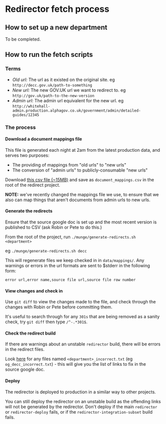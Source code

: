 # Redirector fetch process

## How to set up a new department

To be completed.

## How to run the fetch scripts

### Terms

* *Old url:* The url as it existed on the original site. eg `http://decc.gov.uk/path-to-something`
* *New url:* The new GOV.UK url we want to redirect to. eg `http://gov.uk/path-to-the-new-version`
* *Admin url:* The admin url equivalent for the new url. eg `http://whitehall-admin.production.alphagov.co.uk/government/admin/detailed-guides/12345`

### The process

#### Download a document mappings file

This file is generated each night at 2am from the latest production data, and serves two purposes:

* The providing of mappings from "old urls" to "new urls"
* The conversion of "admin urls" to publicly-consumable "new urls"

Download [this csv file (~15MB)](http://whitehall-admin.production.alphagov.co.uk/government/all_document_attachment_and_non_document_mappings.csv) and save as `document_mappings.csv` in the root of the redirect project.

**NOTE:** we've recently changed the mappings file we use, to ensure that we also can map things that aren't documents from admin urls to new urls.

#### Generate the redirects

Ensure that the source google doc is set up and the most recent version is published to CSV (ask Robin or Pete to do this.)

From the root of the project, run `./munge/generate-redirects.sh <department>`

eg `./munge/generate-redirects.sh decc`

This will regenerate files we keep checked in in `data/mappings/`. Any warnings or errors in the url formats are sent to $stderr in the following form:

    error url,error name,source file url,source file row number

#### View changes and check in

Use `git diff` to view the changes made to the file, and check through the changes with Robin or Pete before committing them.

It's useful to search through for any `301s` that are being removed as a sanity check, try `git diff` then type `/^-.*301$`.

#### Check the redirect build

If there are warnings about an unstable `redirector` build, there will be errors in the redirect files.

Look [here](http://ci.alphagov.co.uk/view/Transition/job/redirector/lastSuccessfulBuild/artifact/dist/) for any files named `<department>_incorrect.txt` (eg `og_decc_incorrect.txt`) - this will give you the list of links to fix in the source google doc.

#### Deploy

The redirector is deployed to production in a similar way to other projects.

You can still deploy the redirector on an unstable build as the offending links will not be generated by the redirector. Don't deploy if the main `redirector` or `redirector-deploy` fails, or if the `redirector-integration-subset` build fails.
